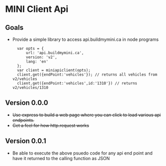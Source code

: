 # MINI Client Api

## Goals

- Provide a simple library to access api.buildmymini.ca in node programs

        var opts = {
            url: 'api.buildmymini.ca',
            version: 'v2',
            lang: 'en'    
        };
        var client = miniapiclient(opts);
        client.get({endPoint:'vehicles'}); // returns all vehicles from v2/vehicles
        client.get({endPoint:'vehicles',id:'1310'}) // returns v2/vehicles/1310

## Version 0.0.0

- ~~Use express to build a web page where you can click to load various api
endpoints.~~
- ~~Get a feel for how http.request works~~

## Version 0.0.1

- Be able to execute the above psuedo code for any api end point and have it returned to the calling function as JSON
